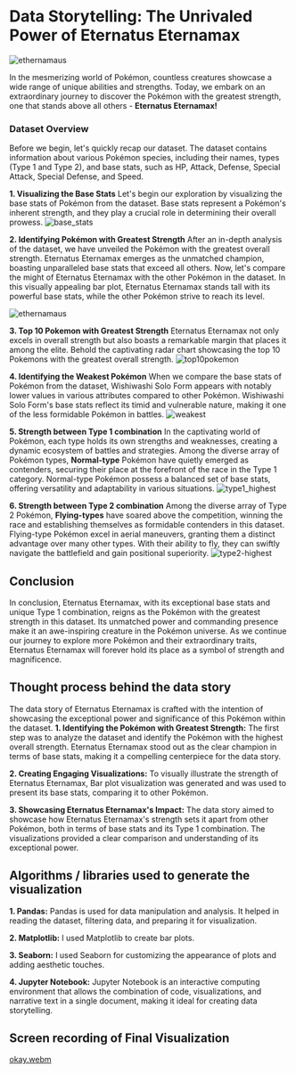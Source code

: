 
# Data Storytelling: The Unrivaled Power of Eternatus Eternamax

![ethernamaus](https://github.com/jerrymusaga/pokemon/assets/94830918/6b034691-590f-456c-b5ad-726efe01d447)

In the mesmerizing world of Pokémon, countless creatures showcase a wide range of unique abilities and strengths. Today, we embark on an extraordinary journey to discover the Pokémon with the greatest strength, one that stands above all others - **Eternatus Eternamax!**

### Dataset Overview
Before we begin, let's quickly recap our dataset.
The dataset contains information about various Pokémon species, including their names, types (Type 1 and Type 2), and base stats, such as HP, Attack, Defense, Special Attack, Special Defense, and Speed.

**1. Visualizing the Base Stats**
Let's begin our exploration by visualizing the base stats of Pokémon from the dataset. Base stats represent a Pokémon's inherent strength, and they play a crucial role in determining their overall prowess.
![base_stats](https://github.com/jerrymusaga/pokemon/assets/94830918/e65bf25d-f5b0-4b0d-b95d-bc28870fa005)


**2. Identifying Pokémon with Greatest Strength**
After an in-depth analysis of the dataset, we have unveiled the Pokémon with the greatest overall strength. Eternatus Eternamax emerges as the unmatched champion, boasting unparalleled base stats that exceed all others.
Now, let's compare the might of Eternatus Eternamax with the other Pokémon in the dataset. In this visually appealing bar plot, Eternatus Eternamax stands tall with its powerful base stats, while the other Pokémon strive to reach its level.

![ethernamaus](https://github.com/jerrymusaga/pokemon/assets/94830918/6b034691-590f-456c-b5ad-726efe01d447)

**3. Top 10 Pokemon with Greatest Strength**
Eternatus Eternamax not only excels in overall strength but also boasts a remarkable margin that places it among the elite. Behold the captivating radar chart showcasing the top 10 Pokemons with the greatest overall strength.
![top10pokemon](https://github.com/jerrymusaga/pokemon/assets/94830918/d930bee5-fdb2-46ba-8569-e9c25ba74ee1)

**4. Identifying the Weakest Pokémon**
When we compare the base stats of Pokémon from the dataset, Wishiwashi Solo Form appears with notably lower values in various attributes compared to other Pokémon.
Wishiwashi Solo Form's base stats reflect its timid and vulnerable nature, making it one of the less formidable Pokémon in battles.
![weakest](https://github.com/jerrymusaga/pokemon/assets/94830918/efdbb75d-e22e-4a04-97ce-4cb07622bedb)

**5. Strength between Type 1 combination**
In the captivating world of Pokémon, each type holds its own strengths and weaknesses, creating a dynamic ecosystem of battles and strategies. Among the diverse array of Pokémon types, **Normal-type** Pokémon have quietly emerged as contenders, securing their place at the forefront of the race in the Type 1 category.
Normal-type Pokémon possess a balanced set of base stats, offering versatility and adaptability in various situations.
![type1_highest](https://github.com/jerrymusaga/pokemon/assets/94830918/6c71ef88-f335-4937-be2d-52ae75117436)

**6. Strength between Type 2 combination**
Among the diverse array of Type 2 Pokémon, **Flying-types** have soared above the competition, winning the race and establishing themselves as formidable contenders in this dataset.
Flying-type Pokémon excel in aerial maneuvers, granting them a distinct advantage over many other types. With their ability to fly, they can swiftly navigate the battlefield and gain positional superiority.
![type2-highest](https://github.com/jerrymusaga/pokemon/assets/94830918/ad849a78-212b-4309-a461-db23d0d9448a)

## Conclusion
In conclusion, Eternatus Eternamax, with its exceptional base stats and unique Type 1 combination, reigns as the Pokémon with the greatest strength in this dataset. Its unmatched power and commanding presence make it an awe-inspiring creature in the Pokémon universe. As we continue our journey to explore more Pokémon and their extraordinary traits, Eternatus Eternamax will forever hold its place as a symbol of strength and magnificence.

## Thought process behind the data story
The data story of Eternatus Eternamax is crafted with the intention of showcasing the exceptional power and significance of this Pokémon within the dataset.
**1. Identifying the Pokémon with Greatest Strength:** The first step was to analyze the dataset and identify the Pokémon with the highest overall strength. Eternatus Eternamax stood out as the clear champion in terms of base stats, making it a compelling centerpiece for the data story.

**2. Creating Engaging Visualizations:** To visually illustrate the strength of Eternatus Eternamax, Bar plot visualization was generated and was used to present its base stats, comparing it to other Pokémon.

**3. Showcasing Eternatus Eternamax's Impact:** The data story aimed to showcase how Eternatus Eternamax's strength sets it apart from other Pokémon, both in terms of base stats and its Type 1 combination. The visualizations provided a clear comparison and understanding of its exceptional power.

## Algorithms / libraries used to generate the visualization
**1. Pandas:** Pandas is used for data manipulation and analysis. It helped in reading the dataset, filtering data, and preparing it for visualization.

**2. Matplotlib:** I used Matplotlib to create bar plots.

**3. Seaborn:** I used Seaborn for customizing the appearance of plots and adding aesthetic touches.

**4. Jupyter Notebook:** Jupyter Notebook is an interactive computing environment that allows the combination of code, visualizations, and narrative text in a single document, making it ideal for creating data storytelling.

## Screen recording of Final Visualization
[okay.webm](https://github.com/jerrymusaga/pokemon/assets/94830918/120c2f41-4d87-42e5-927a-57bc5efcf7a4)

